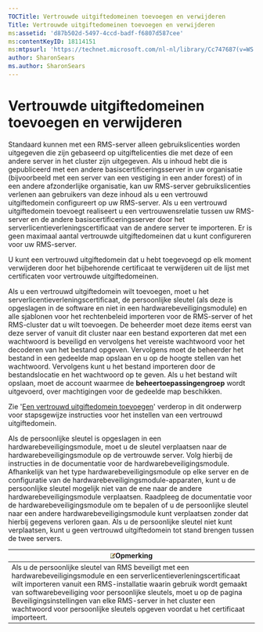 ```yaml
---
TOCTitle: Vertrouwde uitgiftedomeinen toevoegen en verwijderen
Title: Vertrouwde uitgiftedomeinen toevoegen en verwijderen
ms:assetid: 'd87b502d-5497-4ccd-badf-f6807d587cee'
ms:contentKeyID: 18114151
ms:mtpsurl: 'https://technet.microsoft.com/nl-nl/library/Cc747687(v=WS.10)'
author: SharonSears
ms.author: SharonSears
---
```


Vertrouwde uitgiftedomeinen toevoegen en verwijderen
====================================================

Standaard kunnen met een RMS-server alleen gebruikslicenties worden uitgegeven die zijn gebaseerd op uitgiftelicenties die met deze of een andere server in het cluster zijn uitgegeven. Als u inhoud hebt die is gepubliceerd met een andere basiscertificeringsserver in uw organisatie (bijvoorbeeld met een server van een vestiging in een ander forest) of in een andere afzonderlijke organisatie, kan uw RMS-server gebruikslicenties verlenen aan gebruikers van deze inhoud als u een vertrouwd uitgiftedomein configureert op uw RMS-server. Als u een vertrouwd uitgiftedomein toevoegt realiseert u een vertrouwensrelatie tussen uw RMS-server en de andere basiscertificeringsserver door het serverlicentieverleningscertificaat van de andere server te importeren. Er is geen maximaal aantal vertrouwde uitgiftedomeinen dat u kunt configureren voor uw RMS-server.

U kunt een vertrouwd uitgiftedomein dat u hebt toegevoegd op elk moment verwijderen door het bijbehorende certificaat te verwijderen uit de lijst met certificaten voor vertrouwde uitgiftedomeinen.

Als u een vertrouwd uitgiftedomein wilt toevoegen, moet u het serverlicentieverleningscertificaat, de persoonlijke sleutel (als deze is opgeslagen in de software en niet in een hardwarebeveiligingsmodule) en alle sjablonen voor het rechtenbeleid importeren voor de RMS-server of het RMS-cluster dat u wilt toevoegen. De beheerder moet deze items eerst van deze server of vanuit dit cluster naar een bestand exporteren dat met een wachtwoord is beveiligd en vervolgens het vereiste wachtwoord voor het decoderen van het bestand opgeven. Vervolgens moet de beheerder het bestand in een gedeelde map opslaan en u op de hoogte stellen van het wachtwoord. Vervolgens kunt u het bestand importeren door de bestandslocatie en het wachtwoord op te geven. Als u het bestand wilt opslaan, moet de account waarmee de **beheertoepassingengroep** wordt uitgevoerd, over machtigingen voor de gedeelde map beschikken.

Zie '[Een vertrouwd uitgiftedomein toevoegen](https://technet.microsoft.com/731416d8-ddf4-4d4a-9f1a-bbd1ea48fe3c)' verderop in dit onderwerp voor stapsgewijze instructies voor het instellen van een vertrouwd uitgiftedomein.

Als de persoonlijke sleutel is opgeslagen in een hardwarebeveiligingsmodule, moet u de sleutel verplaatsen naar de hardwarebeveiligingsmodule op de vertrouwde server. Volg hierbij de instructies in de documentatie voor de hardwarebeveiligingsmodule. Afhankelijk van het type hardwarebeveiligingsmodule op elke server en de configuratie van de hardwarebeveiligingsmodule-apparaten, kunt u de persoonlijke sleutel mogelijk niet van de ene naar de andere hardwarebeveiligingsmodule verplaatsen. Raadpleeg de documentatie voor de hardwarebeveiligingsmodule om te bepalen of u de persoonlijke sleutel naar een andere hardwarebeveiligingsmodule kunt verplaatsen zonder dat hierbij gegevens verloren gaan. Als u de persoonlijke sleutel niet kunt verplaatsen, kunt u geen vertrouwd uitgiftedomein tot stand brengen tussen de twee servers.

| ![](/security-updates/images/Cc747687.note(WS.10).gif)Opmerking                                                                                                                                                                                                                                                                                                                                                        |
|-----------------------------------------------------------------------------------------------------------------------------------------------------------------------------------------------------------------------------------------------------------------------------------------------------------------------------------------------------------------------------------------------------------------------------------|
| Als u de persoonlijke sleutel van RMS beveiligt met een hardwarebeveiligingsmodule en een serverlicentieverleningscertificaat wilt importeren vanuit een RMS-installatie waarin gebruik wordt gemaakt van softwarebeveiliging voor persoonlijke sleutels, moet u op de pagina Beveiligingsinstellingen van elke RMS-server in het cluster een wachtwoord voor persoonlijke sleutels opgeven voordat u het certificaat importeert. |
